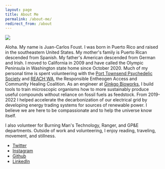 ```yaml
---
layout: page
title: About Me
permalink: /about-me/
redirect_from: /about
---
```


<img src="https://f001.backblazeb2.com/file/fototropik/albums/ruston/ruston-3.jpg">

Aloha. My name is Juan-Carlos Foust. I was born in Puerto Rico and raised in the southeastern United States. My mother's family is Puerto Rican descended from Spanish. My father's American descended from German and Irish. I moved to California in 2009 and have called the Olympic Peninsula in Washington state home since October 2020. Much of my personal time is spent volunteering with the [Port Townsend Psychedelic Society][ptps] and [REACH WA](https://reachwa.org), the Responsible Entheogen Access and Community Healing Coalition. As an engineer at [Ginkgo Bioworks][ginkgo], I build tools to train microscopic organisms how to more sustainably produce useful compounds without reliance on fossil fuels as feedstock. From 2019-2022 I helped accelerate the decarbonization of our electrical grid by developing energy trading systems for sources of renewable power. I believe we are here to be compassionate and to help the universe know itself.

I also volunteer for Burning Man's Technology, Ranger, and GP&E departments. Outside of work and volunteering, I enjoy reading, traveling, movement, and stillness.

- [Twitter](https://twitter.com/kharmabum)
- [Instagram](https://instagram.com/kharmabum)
- [Github](https://github.com/kharmabum)
- [LinkedIn](https://www.linkedin.com/in/foustjc/)


[ptps]: https://www.porttownsendpsychedelicsociety.org
[ginkgo]: https://www.ginkgobioworks.com
